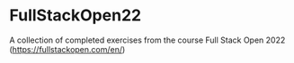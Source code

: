 # FullStackOpen22
A collection of completed exercises from the course Full Stack Open 2022 (https://fullstackopen.com/en/)
